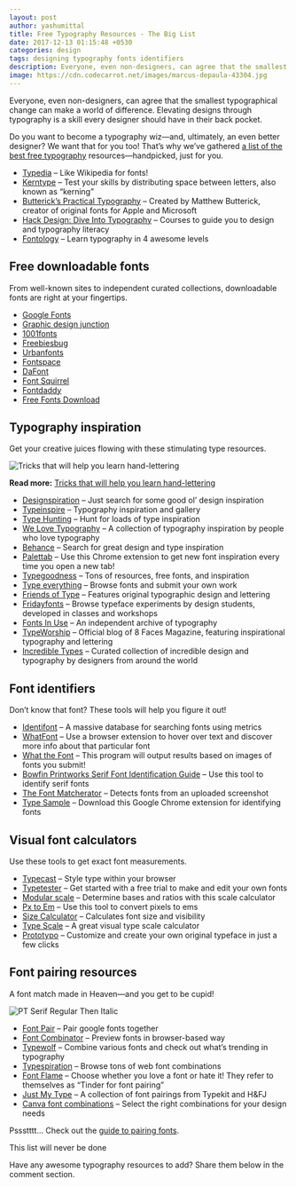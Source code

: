 ```yaml
---
layout: post
author: yashumittal
title: Free Typography Resources - The Big List
date: 2017-12-13 01:15:48 +0530
categories: design
tags: designing typography fonts identifiers
description: Everyone, even non-designers, can agree that the smallest typographical change can make a world of difference. Over 40 free typography resources—font identifiers, downloadable fonts, courses, and more.
image: https://cdn.codecarrot.net/images/marcus-depaula-43304.jpg
---
```


Everyone, even non-designers, can agree that the smallest typographical change can make a world of difference. Elevating designs through typography is a skill every designer should have in their back pocket.

Do you want to become a typography wiz—and, ultimately, an even better designer? We want that for you too! That’s why we’ve gathered [a list of the best free typography](//twitter.com/intent/tweet?text=a+list+of+the+best+free+typography+resources+https://blog.codecarrot.net&via=codecarrotnet) resources—handpicked, just for you.

* [Typedia](//typedia.com/) – Like Wikipedia for fonts!
* [Kerntype](//type.method.ac/) – Test your skills by distributing space between letters, also known as “kerning”
* [Butterick’s Practical Typography](//practicaltypography.com/) – Created by Matthew Butterick, creator of original fonts for Apple and Microsoft
* [Hack Design: Dive Into Typography](//hackdesign.org/lessons#typography) – Courses to guide you to design and typography literacy
* [Fontology](//www.fonts.com/content/learning/fontology) – Learn typography in 4 awesome levels


## Free downloadable fonts

From well-known sites to independent curated collections, downloadable fonts are right at your fingertips.

* [Google Fonts](//www.google.com/fonts)
* [Graphic design junction](//graphicdesignjunction.com/2017/03/fresh-free-fonts-19-fonts/)
* [1001fonts](//www.1001fonts.com/)
* [Freebiesbug](//freebiesbug.com/free-fonts/)
* [Urbanfonts](//www.urbanfonts.com/)
* [Fontspace](//www.fontspace.com/)
* [DaFont](//www.dafont.com/)
* [Font Squirrel](//www.fontsquirrel.com/)
* [Fontdaddy](//fontdaddy.com/)
* [Free Fonts Download](//www.free-fonts-download.com/)

## Typography inspiration

Get your creative juices flowing with these stimulating type resources.

![Tricks that will help you learn hand-lettering](https://cdn.codecarrot.net/images/hand-lettering-hl-thumb.jpg)

**Read more:** [Tricks that will help you learn hand-lettering](/tricks-that-will-help-you-learn-hand-lettering)

* [Designspiration](//designspiration.net/) – Just search for some good ol’ design inspiration
* [Typeinspire](//typeinspire.com/) – Typography inspiration and gallery
* [Type Hunting](//typehunting.com/) – Hunt for loads of type inspiration
* [We Love Typography](//welovetypography.com/) – A collection of typography inspiration by people who love typography
* [Behance](//www.behance.net/) – Search for great design and type inspiration
* [Palettab](//palettab.com/) – Use this Chrome extension to get new font inspiration every time you open a new tab!
* [Typegoodness](//www.typegoodness.com/) – Tons of resources, free fonts, and inspiration
* [Type everything](//typeverything.com/) – Browse fonts and submit your own work
* [Friends of Type](//friendsoftype.com/) – Features original typographic design and lettering
* [Fridayfonts](//www.fridayfonts.com/) – Browse typeface experiments by design students, developed in classes and workshops
* [Fonts In Use](//fontsinuse.com/) – An independent archive of typography
* [TypeWorship](//blog.8faces.com/) – Official blog of 8 Faces Magazine, featuring inspirational typography and lettering
* [Incredible Types](//incredibletypes.com/) – Curated collection of incredible design and typography by designers from around the world

## Font identifiers

Don’t know that font? These tools will help you figure it out!

* [Identifont](//www.identifont.com/) – A massive database for searching fonts using metrics
* [WhatFont](//www.chengyinliu.com/whatfont.html) – Use a browser extension to hover over text and discover more info about that particular font
* [What the Font](//www.myfonts.com/WhatTheFont/) – This program will output results based on images of fonts you submit!
* [Bowfin Printworks Serif Font Identification Guide](//www.bowfinprintworks.com/SerifGuide/serifsearch.php) – Use this tool to identify serif fonts
* [The Font Matcherator](//www.fontspring.com/matcherator) – Detects fonts from an uploaded screenshot
* [Type Sample](//www.typesample.com/) – Download this Google Chrome extension for identifying fonts

## Visual font calculators

Use these tools to get exact font measurements.

* [Typecast](//typecast.com/preview/google) – Style type within your browser
* [Typetester](//www.typetester.org/) – Get started with a free trial to make and edit your own fonts
* [Modular scale](//www.modularscale.com/) – Determine bases and ratios with this scale calculator
* [Px to Em](//pxtoem.com/) – Use this tool to convert pixels to ems
* [Size Calculator](//pxtoem.com/) – Calculates font size and visibility
* [Type Scale](//type-scale.com/) – A great visual type scale calculator
* [Prototypo](//www.prototypo.io/index.html) – Customize and create your own original typeface in just a few clicks

## Font pairing resources

A font match made in Heaven—and you get to be cupid!

![PT Serif Regular Then Italic](https://cdn.codecarrot.net/images/pt-serif.png)

* [Font Pair](//fontpair.co/) – Pair google fonts together
* [Font Combinator](//font-combinator.com/) – Preview fonts in browser-based way
* [Typewolf](//www.typewolf.com/) – Combine various fonts and check out what’s trending in typography
* [Typespiration](//typespiration.com/) – Browse tons of web font combinations
* [Font Flame](//fontflame.com/) – Choose whether you love a font or hate it! They refer to themselves as “Tinder for font pairing”
* [Just My Type](//justmytype.co/) – A collection of font pairings from Typekit and H&FJ
* [Canva font combinations](//www.canva.com/font-combinations/) – Select the right combinations for your design needs

Pssstttt… Check out the [guide to pairing fonts](/how-to-pair-fonts).


This list will never be done

Have any awesome typography resources to add? Share them below in the comment section.
